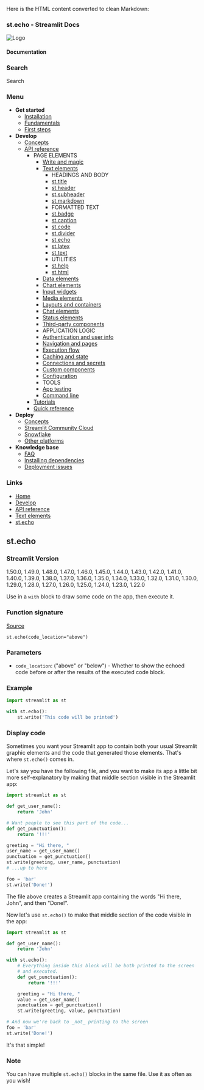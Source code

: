 Here is the HTML content converted to clean Markdown:

### st.echo - Streamlit Docs
![Logo](/logo.svg)

#### Documentation

### Search
Search

### Menu
* **Get started**
	+ [Installation](/get-started/installation)
	+ [Fundamentals](/get-started/fundamentals)
	+ [First steps](/get-started/tutorials)
* **Develop**
	+ [Concepts](/develop/concepts)
	+ [API reference](/develop/api-reference)
		- PAGE ELEMENTS
			- [Write and magic](/develop/api-reference/write-magic)
			- [Text elements](/develop/api-reference/text)
				- HEADINGS AND BODY
				- [st.title](/develop/api-reference/text/st.title)
				- [st.header](/develop/api-reference/text/st.header)
				- [st.subheader](/develop/api-reference/text/st.subheader)
				- [st.markdown](/develop/api-reference/text/st.markdown)
				- FORMATTED TEXT
				- [st.badge](/develop/api-reference/text/st.badge)
				- [st.caption](/develop/api-reference/text/st.caption)
				- [st.code](/develop/api-reference/text/st.code)
				- [st.divider](/develop/api-reference/text/st.divider)
				- [st.echo](/develop/api-reference/text/st.echo)
				- [st.latex](/develop/api-reference/text/st.latex)
				- [st.text](/develop/api-reference/text/st.text)
				- UTILITIES
				- [st.help](/develop/api-reference/text/st.help)
				- [st.html](/develop/api-reference/text/st.html)
			- [Data elements](/develop/api-reference/data)
			- [Chart elements](/develop/api-reference/charts)
			- [Input widgets](/develop/api-reference/widgets)
			- [Media elements](/develop/api-reference/media)
			- [Layouts and containers](/develop/api-reference/layout)
			- [Chat elements](/develop/api-reference/chat)
			- [Status elements](/develop/api-reference/status)
			- [Third-party components](https://streamlit.io/components)
			- APPLICATION LOGIC
			- [Authentication and user info](/develop/api-reference/user)
			- [Navigation and pages](/develop/api-reference/navigation)
			- [Execution flow](/develop/api-reference/execution-flow)
			- [Caching and state](/develop/api-reference/caching-and-state)
			- [Connections and secrets](/develop/api-reference/connections)
			- [Custom components](/develop/api-reference/custom-components)
			- [Configuration](/develop/api-reference/configuration)
			- TOOLS
			- [App testing](/develop/api-reference/app-testing)
			- [Command line](/develop/api-reference/cli)
		- [Tutorials](/develop/tutorials)
		- [Quick reference](/develop/quick-reference)
* **Deploy**
	+ [Concepts](/deploy/concepts)
	+ [Streamlit Community Cloud](/deploy/streamlit-community-cloud)
	+ [Snowflake](/deploy/snowflake)
	+ [Other platforms](/deploy/tutorials)
* **Knowledge base**
	+ [FAQ](/knowledge-base/using-streamlit)
	+ [Installing dependencies](/knowledge-base/dependencies)
	+ [Deployment issues](/knowledge-base/deploy)

### Links
* [Home](/)
* [Develop](/develop)
* [API reference](/develop/api-reference)
* [Text elements](/develop/api-reference/text)
* [st.echo](/develop/api-reference/text/st.echo)

## st.echo
### Streamlit Version
1.50.0, 1.49.0, 1.48.0, 1.47.0, 1.46.0, 1.45.0, 1.44.0, 1.43.0, 1.42.0, 1.41.0, 1.40.0, 1.39.0, 1.38.0, 1.37.0, 1.36.0, 1.35.0, 1.34.0, 1.33.0, 1.32.0, 1.31.0, 1.30.0, 1.29.0, 1.28.0, 1.27.0, 1.26.0, 1.25.0, 1.24.0, 1.23.0, 1.22.0

Use in a `with` block to draw some code on the app, then execute it.

### Function signature
[Source](https://github.com/streamlit/streamlit/blob/1.50.0/lib/streamlit/commands/echo.py#L33)

`st.echo(code_location="above")`

### Parameters
* `code_location`: ("above" or "below") - Whether to show the echoed code before or after the results of the executed code block.

### Example
```python
import streamlit as st

with st.echo():
    st.write('This code will be printed')
```

### Display code
Sometimes you want your Streamlit app to contain both your usual Streamlit graphic elements and the code that generated those elements. That's where `st.echo()` comes in.

Let's say you have the following file, and you want to make its app a little bit more self-explanatory by making that middle section visible in the Streamlit app:
```python
import streamlit as st

def get_user_name():
    return 'John'

# Want people to see this part of the code...
def get_punctuation():
    return '!!!'

greeting = "Hi there, "
user_name = get_user_name()
punctuation = get_punctuation()
st.write(greeting, user_name, punctuation)
# ...up to here

foo = 'bar'
st.write('Done!')
```
The file above creates a Streamlit app containing the words "Hi there, John", and then "Done!".

Now let's use `st.echo()` to make that middle section of the code visible in the app:
```python
import streamlit as st

def get_user_name():
    return 'John'

with st.echo():
    # Everything inside this block will be both printed to the screen
    # and executed.
    def get_punctuation():
        return '!!!'

    greeting = "Hi there, "
    value = get_user_name()
    punctuation = get_punctuation()
    st.write(greeting, value, punctuation)

# And now we're back to _not_ printing to the screen
foo = 'bar'
st.write('Done!')
```
It's that simple!

### Note
You can have multiple `st.echo()` blocks in the same file. Use it as often as you wish!